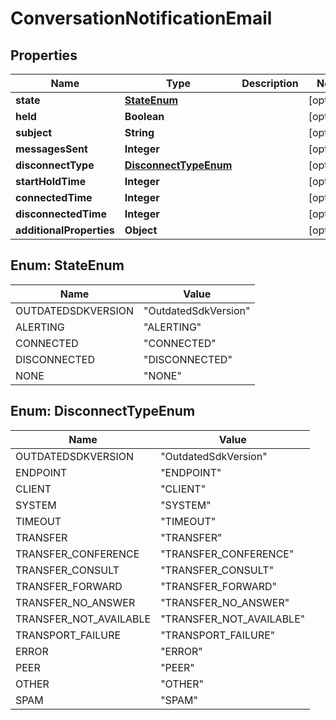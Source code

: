 
# ConversationNotificationEmail

## Properties
Name | Type | Description | Notes
------------ | ------------- | ------------- | -------------
**state** | [**StateEnum**](#StateEnum) |  |  [optional]
**held** | **Boolean** |  |  [optional]
**subject** | **String** |  |  [optional]
**messagesSent** | **Integer** |  |  [optional]
**disconnectType** | [**DisconnectTypeEnum**](#DisconnectTypeEnum) |  |  [optional]
**startHoldTime** | **Integer** |  |  [optional]
**connectedTime** | **Integer** |  |  [optional]
**disconnectedTime** | **Integer** |  |  [optional]
**additionalProperties** | **Object** |  |  [optional]


<a name="StateEnum"></a>
## Enum: StateEnum
Name | Value
---- | -----
OUTDATEDSDKVERSION | &quot;OutdatedSdkVersion&quot;
ALERTING | &quot;ALERTING&quot;
CONNECTED | &quot;CONNECTED&quot;
DISCONNECTED | &quot;DISCONNECTED&quot;
NONE | &quot;NONE&quot;


<a name="DisconnectTypeEnum"></a>
## Enum: DisconnectTypeEnum
Name | Value
---- | -----
OUTDATEDSDKVERSION | &quot;OutdatedSdkVersion&quot;
ENDPOINT | &quot;ENDPOINT&quot;
CLIENT | &quot;CLIENT&quot;
SYSTEM | &quot;SYSTEM&quot;
TIMEOUT | &quot;TIMEOUT&quot;
TRANSFER | &quot;TRANSFER&quot;
TRANSFER_CONFERENCE | &quot;TRANSFER_CONFERENCE&quot;
TRANSFER_CONSULT | &quot;TRANSFER_CONSULT&quot;
TRANSFER_FORWARD | &quot;TRANSFER_FORWARD&quot;
TRANSFER_NO_ANSWER | &quot;TRANSFER_NO_ANSWER&quot;
TRANSFER_NOT_AVAILABLE | &quot;TRANSFER_NOT_AVAILABLE&quot;
TRANSPORT_FAILURE | &quot;TRANSPORT_FAILURE&quot;
ERROR | &quot;ERROR&quot;
PEER | &quot;PEER&quot;
OTHER | &quot;OTHER&quot;
SPAM | &quot;SPAM&quot;



